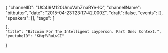 {
    "channelID": "UC4I9M120UmoVahZnaRYe-IQ",
    "channelName": "bitbutter",
    "date": "2015-04-23T23:17:42.000Z",
    "draft": false,
    "events": [],
    "speakers": [],
    "tags": [


    ],
    "title": "Bitcoin For The Intelligent Layperson. Part One: Context.",
    "youtubeID": "KHqfVRuLwCI"
}
